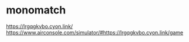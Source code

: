 # monomatch
https://lrgqgkvbo.cyon.link/  
https://www.airconsole.com/simulator/#https://lrgqgkvbo.cyon.link/game
